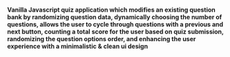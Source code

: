 #### Vanilla Javascript quiz application which modifies an existing question bank by randomizing question data, dynamically choosing the number of questions, allows the user to cycle through questions with a previous and next button, counting a total score for the user based on quiz submission, randomizing the question options order, and enhancing the user experience with a minimalistic & clean ui design
